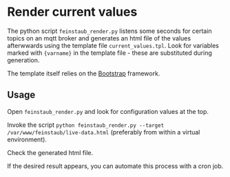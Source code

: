 Render current values
=====================

The python script `feinstaub_render.py` listens some seconds for certain topics 
on an mqtt broker and generates an html file of the values afterwwards using the 
template file `current_values.tpl`. Look for variables marked with `{varname}` 
in the template file - these are substituted during generation.

The template itself relies on the [Bootstrap](https://getbootstrap.com/) framework.

Usage
-----

Open `feinstaub_render.py` and look for configuration values at the top.

Invoke the script `python feinstaub_render.py --target /var/www/feinstaub/live-data.html` (preferably from within a virtual 
environment).

Check the generated html file.

If the desired result appears, you can automate this process with a cron job.    
